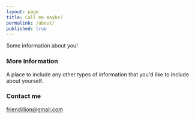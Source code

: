 ```yaml
---
layout: page
title: Call me maybe?
permalink: /about/
published: true
---
```


Some information about you!

### More Information

A place to include any other types of information that you'd like to include about yourself.

### Contact me

[friendillion@gmail.com](mailto:friendillion@gmail.com)
